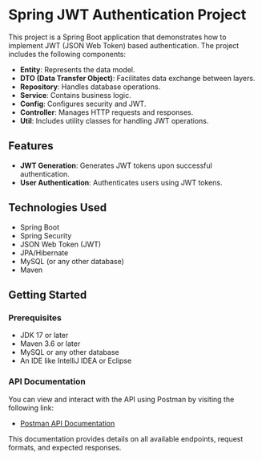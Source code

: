 # Spring JWT Authentication Project

This project is a Spring Boot application that demonstrates how to implement JWT (JSON Web Token) based authentication. The project includes the following components:

- **Entity**: Represents the data model.
- **DTO (Data Transfer Object)**: Facilitates data exchange between layers.
- **Repository**: Handles database operations.
- **Service**: Contains business logic.
- **Config**: Configures security and JWT.
- **Controller**: Manages HTTP requests and responses.
- **Util**: Includes utility classes for handling JWT operations.

## Features

- **JWT Generation**: Generates JWT tokens upon successful authentication.
- **User Authentication**: Authenticates users using JWT tokens.

## Technologies Used

- Spring Boot
- Spring Security
- JSON Web Token (JWT)
- JPA/Hibernate
- MySQL (or any other database)
- Maven

## Getting Started

### Prerequisites

- JDK 17 or later
- Maven 3.6 or later
- MySQL or any other database
- An IDE like IntelliJ IDEA or Eclipse



### API Documentation

You can view and interact with the API using Postman by visiting the following link:

- [Postman API Documentation](https://documenter.getpostman.com/view/35385949/2sAXjDcuig)

This documentation provides details on all available endpoints, request formats, and expected responses.



